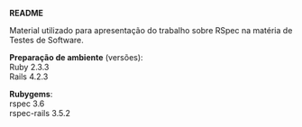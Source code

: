 **README**

Material utilizado para apresentação do trabalho sobre RSpec na matéria de Testes de Software.

**Preparação de ambiente** (versões):  
Ruby 2.3.3  
Rails 4.2.3  

**Rubygems**:  
rspec 3.6  
rspec-rails 3.5.2
